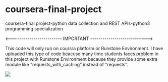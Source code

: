 # coursera-final-project
coursera-final project-python data collection and REST APIs-python3 programming specialization


<------------------------- IMPORTANT ---------------------------->

This code will only run on coursra platform or Runstone Environment. 
I have uploaded this type of code beacuse many time students faces problem in this project with Runstone Environment because they provide some extra module like "requests_with_caching" instead of "requests".

<img src="https://github.com/deep-santani/coursera-final-project/blob/master/rest-api-1.png">

